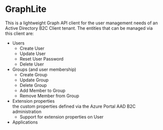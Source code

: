 # GraphLite

This is a lightweight Graph API client for the user management needs of an Active Directory B2C Client tenant. The entities that can be managed via this client are:

* Users
  * Create User
  * Update User
  * Reset User Password
  * Delete User
* Groups (and user membership)
  * Create Group
  * Update Group
  * Delete Group
  * Add Member to Group
  * Remove Member from Group
* Extension properties <br/>the custom properties defined via the Azure Portal AAD B2C administration
  * Support for extension properties on User
* Applications